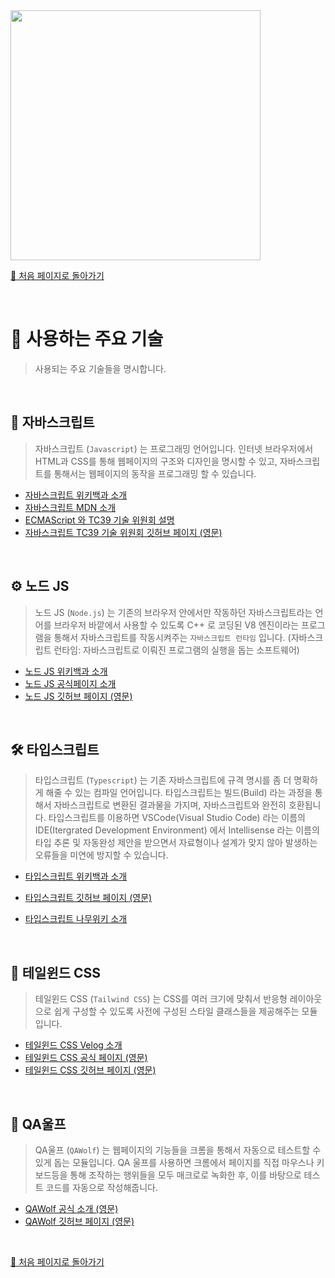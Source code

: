 <img src="https://i.imgur.com/8eykkWY.gif" width="400"/>

<br/>

[🧲 처음 페이지로 돌아가기](https://github.com/AhaOfficial/next-template)

<br/>

# 📔 사용하는 주요 기술

> 사용되는 주요 기술들을 명시합니다.

<br/>

## 🔩 자바스크립트

> 자바스크립트 (`Javascript`) 는 프로그래밍 언어입니다. 인터넷 브라우저에서 HTML과 CSS를 통해 웹페이지의 구조와 디자인을 명시할 수 있고, 자바스크립트를 통해서는 웹페이지의 동작을 프로그래밍 할 수 있습니다.

- [자바스크립트 위키백과 소개](https://ko.wikipedia.org/wiki/%EC%9E%90%EB%B0%94%EC%8A%A4%ED%81%AC%EB%A6%BD%ED%8A%B8)
- [자바스크립트 MDN 소개](https://developer.mozilla.org/ko/docs/Web/JavaScript)
- [ECMAScript 와 TC39 기술 위원회 설명](https://ahnheejong.name/articles/ecmascript-tc39/)
- [자바스크립트 TC39 기술 위원회 깃허브 페이지 (영문)](https://github.com/tc39/proposals)

<br/>

## ⚙️ 노드 JS

> 노드 JS (`Node.js`) 는 기존의 브라우저 안에서만 작동하던 자바스크립트라는 언어를 브라우저 바깥에서 사용할 수 있도록 C++ 로 코딩된 V8 엔진이라는 프로그램을 통해서 자바스크립트를 작동시켜주는 `자바스크립트 런타임` 입니다. (자바스크립트 런타임: 자바스크립트로 이뤄진 프로그램의 실행을 돕는 소프트웨어)

- [노드 JS 위키백과 소개](https://ko.wikipedia.org/wiki/Node.js)
- [노드 JS 공식페이지 소개](https://nodejs.org/ko/about/)
- [노드 JS 깃허브 페이지 (영문)](https://github.com/nodejs/node)

<br/>

## 🛠 타입스크립트

> 타입스크립트 (`Typescript`) 는 기존 자바스크립트에 규격 명시를 좀 더 명확하게 해줄 수 있는 컴파일 언어입니다. 타입스크립트는 빌드(Build) 라는 과정을 통해서 자바스크립트로 변환된 결과물을 가지며, 자바스크립트와 완전히 호환됩니다. 타입스크립트를 이용하면 VSCode(Visual Studio Code) 라는 이름의 IDE(Itergrated Development Environment) 에서 Intellisense 라는 이름의 타입 추론 및 자동완성 제안을 받으면서 자료형이나 설계가 맞지 않아 발생하는 오류들을 미연에 방지할 수 있습니다.

- [타입스크립트 위키백과 소개](https://ko.wikipedia.org/wiki/%ED%83%80%EC%9E%85%EC%8A%A4%ED%81%AC%EB%A6%BD%ED%8A%B8)
- [타입스크립트 깃허브 페이지 (영문)](https://github.com/microsoft/TypeScript)

- [타입스크립트 나무위키 소개](https://namu.wiki/w/TypeScript)

<br/>

## 🔮 테일윈드 CSS

> 테일윈드 CSS (`Tailwind CSS`) 는 CSS를 여러 크기에 맞춰서 반응형 레이아웃으로 쉽게 구성할 수 있도록 사전에 구성된 스타일 클래스들을 제공해주는 모듈입니다.

- [테일윈드 CSS Velog 소개](https://velog.io/@jinsu2504/tailwind-1)
- [테일윈드 CSS 공식 페이지 (영문)](https://tailwindcss.com/)
- [테일윈드 CSS 깃허브 페이지 (영문)](https://github.com/tailwindlabs/tailwindcss)

<br/>

## 🔬 QA울프

> QA울프 (`QAWolf`) 는 웹페이지의 기능들을 크롬을 통해서 자동으로 테스트할 수 있게 돕는 모듈입니다. QA 울프를 사용하면 크롬에서 페이지를 직접 마우스나 키보드등을 통해 조작하는 행위들을 모두 매크로로 녹화한 후, 이를 바탕으로 테스트 코드를 자동으로 작성해줍니다.

- [QAWolf 공식 소개 (영문)](https://www.qawolf.com/)
- [QAWolf 깃허브 페이지 (영문)](https://github.com/qawolf/qawolf)

<br/>

[🧲 처음 페이지로 돌아가기](https://github.com/AhaOfficial/next-template)
